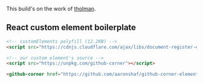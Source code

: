 This build's on the work of [tholman](https://github.com/tholman/github-corners).

## React custom element boilerplate

```html
<!-- customElements polyfill (12.2KB) -->
<script src="https://cdnjs.cloudflare.com/ajax/libs/document-register-element/1.1.1/document-register-element.js"></script>
```

```html
<!-- our custom element's source -->
<script src="https://unpkg.com/github-corner"></script>
```

```html
<github-corner href="https://github.com/aaronshaf/github-corner-element"></github-corner>
```
